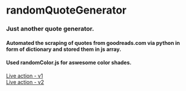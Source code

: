 # randomQuoteGenerator
### Just another quote generator.  
#### Automated the scraping of quotes from goodreads.com via python in form of dictionary and stored them in js array.  
#### Used randomColor.js for aswesome color shades.  
[Live action - v1](https://codepen.io/maniAC96/pen/eyvKZp)   
[Live action - v2](https://codepen.io/maniAC96/pen/ypMEbN)  



